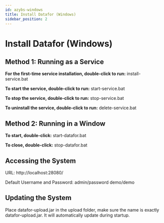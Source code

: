 ```yaml
---
id: azybs-windows
title: Install Datafor (Windows)
sidebar_position: 2
---
```

# Install Datafor (Windows)

## Method 1: Running as a Service

**For the first-time service installation, double-click to run:**
install-service.bat

**To start the service, double-click to run:**
start-service.bat

**To stop the service, double-click to run:**
stop-service.bat

**To uninstall the service, double-click to run:**
delete-service.bat

## Method 2: Running in a Window

**To start, double-click:**
start-datafor.bat

**To close, double-click:**
stop-datafor.bat

## Accessing the System

URL: http://localhost:28080/

Default Username and Password:
admin/password
demo/demo

## Updating the System

Place datafor-upload.jar in the upload folder, make sure the name is exactly datafor-upload.jar. It will automatically update during startup.